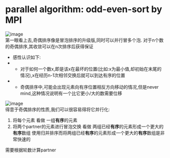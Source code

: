 # parallel algorithm: odd-even-sort by MPI
![image](https://user-images.githubusercontent.com/42513694/114254489-35405800-99e2-11eb-97a7-e30ca23cf544.png)  
第一眼看上去,奇偶排序像是冒泡排序的升级版,同时可以并行冒多个泡.
对于n个数的奇偶排序,其收敛可以在n次排序后获得保证  
- 感性认识如下:
- - 对于如何一个数x,即是该x在最坏的位置(比如:x为最小值,却初始在末尾的情况),x在经历n-1次相邻交换后就可以到达有序的位置
- - 奇偶排序中,可能会出现元素向有序位置相反方向移动的情况,但是never mind,这种情况说明有一个比它更小/大的数需要位移

![image](https://user-images.githubusercontent.com/42513694/114254493-3ffaed00-99e2-11eb-82a4-4df0dd9b924f.png)  
得意于奇偶排序的性质,我们可以很容易得将它并行化:
1. 将每个元素   看做  一组**有序**的元素
2. 将两个partner的元素进行冒泡交换  看做  两组已经**有序**的元素形成一个更大的**有序**数组
使用归并排序而将两组已经**有序**的元素形成一个更大的**有序**数组是非常快速的

需要根据轮数计算partner
